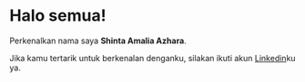# Halo semua! 

Perkenalkan nama saya **Shinta Amalia Azhara**.

Jika kamu tertarik untuk berkenalan denganku, silakan ikuti akun [Linkedin](https://www.linkedin.com/in/shintaamaliaazhara/)ku ya.
